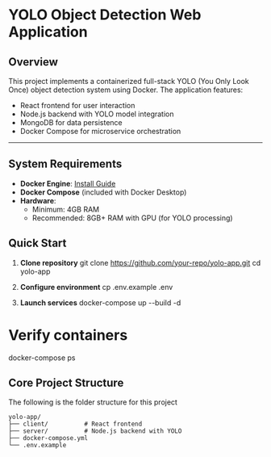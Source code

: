 # YOLO Object Detection Web Application

## Overview
This project implements a containerized full-stack YOLO (You Only Look Once) object detection system using Docker. The application features:

- React frontend for user interaction
- Node.js backend with YOLO model integration
- MongoDB for data persistence
- Docker Compose for microservice orchestration
---

## System Requirements

- **Docker Engine**: [Install Guide](https://docs.docker.com/engine/install/)
- **Docker Compose** (included with Docker Desktop)
- **Hardware**:
  - Minimum: 4GB RAM
  - Recommended: 8GB+ RAM with GPU (for YOLO processing)

## Quick Start

1. **Clone repository**
   git clone https://github.com/your-repo/yolo-app.git
   cd yolo-app

2. **Configure environment**
    cp .env.example .env
 
3. **Launch services**
   docker-compose up --build -d

# Verify containers
  docker-compose ps

   
## Core Project Structure

The following is the folder structure for this project

```plaintext
yolo-app/
├── client/          # React frontend
├── server/          # Node.js backend with YOLO
├── docker-compose.yml
└── .env.example
